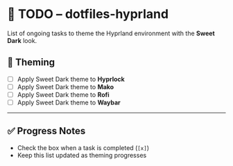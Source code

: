 # 📝 TODO – dotfiles-hyprland

List of ongoing tasks to theme the Hyprland environment with the **Sweet Dark** look.

## 🎨 Theming

- [ ] Apply Sweet Dark theme to **Hyprlock**
- [ ] Apply Sweet Dark theme to **Mako**
- [ ] Apply Sweet Dark theme to **Rofi**
- [ ] Apply Sweet Dark theme to **Waybar**

---

## ✅ Progress Notes

- Check the box when a task is completed (`[x]`)
- Keep this list updated as theming progresses
